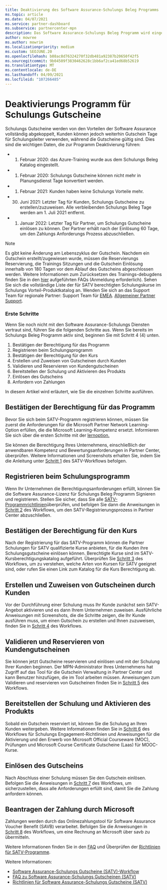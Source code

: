 ```yaml
---
title: Deaktivierung des Software Assurance-Schulungs Beleg Programms
ms.topic: article
ms.date: 04/07/2021
ms.service: partner-dashboard
ms.subservice: partnercenter-mpn
description: Das Software Assurance-Schulungs Beleg Programm wird eingestellt.
author: mowree
ms.author: mowrim
ms.localizationpriority: medium
ms.custom: SEOJUNE.20
ms.openlocfilehash: b08ac8d76324270f32db481a92387b20650f42f5
ms.sourcegitcommit: 9b04509f3830462628c1bb6af2ca41ed68b52619
ms.translationtype: MT
ms.contentlocale: de-DE
ms.lasthandoff: 04/09/2021
ms.locfileid: "107266485"
---
```

# <a name="training-vouchers-program-retirement"></a>Deaktivierungs Programm für Schulungs Gutscheine

Schulungs Gutscheine werden von den Vorteilen der Software Assurance vollständig abgekoppelt, Kunden können jedoch weiterhin Gutschein Tage für Schulungsleiter verwenden, während die Gutscheine gültig sind. Dies sind die wichtigen Daten, die zur Programm Deaktivierung führen: 

- 1. Februar 2020: das Azure-Training wurde aus dem Schulungs Beleg Katalog eingestellt.
- 1. Februar 2020: Schulungs Gutscheine können nicht mehr in Planungsdienst Tage konvertiert werden.  
- 1. Februar 2021: Kunden haben keine Schulungs Vorteile mehr. 
- 30. Juni 2021: Letzter Tag für Kunden, Schulungs Gutscheine zu erstellen/zuzuweisen. Alle verbleibenden Schulungs Beleg Tage werden am 1. Juli 2021 entfernt.
- 1. Januar 2022: Letzter Tag für Partner, um Schulungs Gutscheine einlösen zu können. Der Partner erhält nach der Einlösung 60 Tage, um den Zahlungs Anforderungs Prozess abzuschließen.  

>[!NOTE]
>Es gibt keine Änderung am Lebenszyklus der Gutschein. Nachdem ein Gutschein erstellt/zugewiesen wurde, müssen die Reservierungs Reservierung, die Trainings Sitzungen und die Gutschein Einlösung innerhalb von 180 Tagen vor dem Ablauf des Gutscheins abgeschlossen werden.  Weitere Informationen zum Zurücksetzen des Trainings-debugdens finden Sie in den [hier](https://partner.microsoft.com/resources/collection/software-assurance-benefit-changes#/) aufgeführten FAQs (Anmeldung erforderlich).  Sehen Sie sich die vollständige Liste der für SATV berechtigten Schulungskurse im Schulungs Vorteil-Produktkatalog an.  Wenden Sie sich an das Support Team für regionale Partner: Support Team für [EMEA](mailto:savoucher@msdirectservices.com). [Allgemeiner Partner Support](https://partner.microsoft.com/dashboard/support/servicerequests).



### <a name="get-started"></a>Erste Schritte

Wenn Sie noch nicht mit den Software Assurance-Schulungs Diensten vertraut sind, führen Sie die folgenden Schritte aus. Wenn Sie bereits im Schulungs Beleg Programm aktiv sind, beginnen Sie mit Schritt 4 (4) unten. 

1. Bestätigen der Berechtigung für das Programm
2. Registrieren beim Schulungsprogramm
3. Bestätigen der Berechtigung für den Kurs
4. Erstellen und Zuweisen von Gutscheinen durch Kunden
5. Validieren und Reservieren von Kundengutscheinen
6. Bereitstellen der Schulung und Aktivieren des Produkts
7. Einlösen des Gutscheins
8. Anfordern von Zahlungen

In diesem Artikel wird erläutert, wie Sie die einzelnen Schritte ausführen.

## <a name="confirm-program-eligibility"></a>Bestätigen der Berechtigung für das Programm

Bevor Sie sich beim SATV-Programm registrieren können, müssen Sie zuerst die Anforderungen für die Microsoft Partner Network Learning-Option erfüllen, die die Microsoft Learning-Kompetenz ersetzt. Informieren Sie sich über die ersten Schritte mit der [lernoption.](https://partner.microsoft.com/membership/learning-partners)

Sie können die Berechtigung Ihres Unternehmens, einschließlich der anwendbaren Kompetenz und Bewertungsanforderungen in Partner Center, überprüfen. Weitere Informationen und Screenshots erhalten Sie, indem Sie die Anleitung unter [Schritt 1](https://query.prod.cms.rt.microsoft.com/cms/api/am/binary/RE4s3bB) des SATV-Workflows befolgen.

## <a name="enroll-in-the-training-program"></a>Registrieren beim Schulungsprogramm

Wenn Ihr Unternehmen die Berechtigungsanforderungen erfüllt, können Sie die Software Assurance-Lizenz für Schulungs Beleg Programm Signieren und registrieren. Stellen Sie sicher, dass Sie alle [SATV-Programmrichtlinien](https://query.prod.cms.rt.microsoft.com/cms/api/am/binary/RE3koEP)überprüfen, und befolgen Sie dann die Anweisungen in [Schritt 2](https://query.prod.cms.rt.microsoft.com/cms/api/am/binary/RE4s3bB) des Workflows, um den SATV-Registrierungsprozess in Partner Center abzuschließen.


## <a name="confirm-course-eligibility"></a>Bestätigen der Berechtigung für den Kurs
Nach der Registrierung für das SATV-Programm können die Partner Schulungen für SATV qualifizierte Kurse anbieten, für die Kunden ihre Schulungsgutscheine einlösen können. Berechtigte Kurse sind im SATV-Kursberechtigungskatalog aufgeführt. Überprüfen Sie [Schritt 3](https://query.prod.cms.rt.microsoft.com/cms/api/am/binary/RE4s3bB) des Workflows, um zu verstehen, welche Arten von Kursen für SATV geeignet sind, oder rufen Sie einen Link zum Katalog für die Kurs Berechtigung ab.

## <a name="have-customer-create-and-assign-voucher"></a>Erstellen und Zuweisen von Gutscheinen durch Kunden

Vor der Durchführung einer Schulung muss Ihr Kunde zunächst sein SATV-Angebot aktivieren und es dann Ihrem Unternehmen zuweisen. Ausführliche Anweisungen mit Screenshots, die die Schritte zeigen, die Ihr Kunde ausführen muss, um einen Gutschein zu erstellen und Ihnen zuzuweisen, finden Sie in [Schritt 4](https://query.prod.cms.rt.microsoft.com/cms/api/am/binary/RE4s3bB) des Workflows.

## <a name="validate-and-reserve-customer-vouchers"></a>Validieren und Reservieren von Kundengutscheinen

Sie können jetzt Gutscheine reservieren und einlösen und mit der Schulung Ihrer Kunden beginnen. Der MPN-Administrator Ihres Unternehmens hat Zugriff auf das Tool für die Gutschein Verwaltung in Partner Center und kann Benutzer hinzufügen, die im Tool arbeiten müssen. Anweisungen zum Validieren und reservieren von Gutscheinen finden Sie in [Schritt 5](https://query.prod.cms.rt.microsoft.com/cms/api/am/binary/RE4s3bB) des Workflows.

## <a name="deliver-training-and-activate-product"></a>Bereitstellen der Schulung und Aktivieren des Produkts

Sobald ein Gutschein reserviert ist, können Sie die Schulung an Ihren Kunden weitergeben. Weitere Informationen finden Sie in [Schritt 6](https://query.prod.cms.rt.microsoft.com/cms/api/am/binary/RE4s3bB) des Workflows für Schulungs Engagement-Richtlinien und Anweisungen für die Aktivierung und den Erwerb von Microsoft Official Courseware (MOC), Prüfungen und Microsoft Course Certificate Gutscheine (Laas) für MOOC-Kurse.

## <a name="redeem-voucher"></a>Einlösen des Gutscheins

Nach Abschluss einer Schulung müssen Sie den Gutschein einlösen. Befolgen Sie die Anweisungen in [Schritt 7](https://query.prod.cms.rt.microsoft.com/cms/api/am/binary/RE4s3bB) des Workflows, um sicherzustellen, dass alle Anforderungen erfüllt sind, damit Sie die Zahlung anfordern können. 


## <a name="request-payment-from-microsoft"></a>Beantragen der Zahlung durch Microsoft

Zahlungen werden durch das Onlinezahlungstool für Software Assurance Voucher Benefit (SAVB) verarbeitet. Befolgen Sie die Anweisungen in [Schritt 8](https://query.prod.cms.rt.microsoft.com/cms/api/am/binary/RE4s3bB) des Workflows, um eine Rechnung an Microsoft über savb zu übermitteln. 

Weitere Informationen finden Sie in den [FAQ](https://query.prod.cms.rt.microsoft.com/cms/api/am/binary/RE3kz5o) und Überprüfen der [Richtlinien für SATV-Programme](https://query.prod.cms.rt.microsoft.com/cms/api/am/binary/RE3koEP).

Weitere Informationen:

- [Software Assurance-Schulungs Gutscheine (SATV)-Workflow](https://query.prod.cms.rt.microsoft.com/cms/api/am/binary/RE4s3bB)
- [FAQ zu Software Assurance-Schulungs Gutscheinen (SATV)](https://query.prod.cms.rt.microsoft.com/cms/api/am/binary/RE3kz5o)
- [Richtlinien für Software Assurance-Schulungs Gutscheine (SATV)](https://query.prod.cms.rt.microsoft.com/cms/api/am/binary/RE3koEP)
